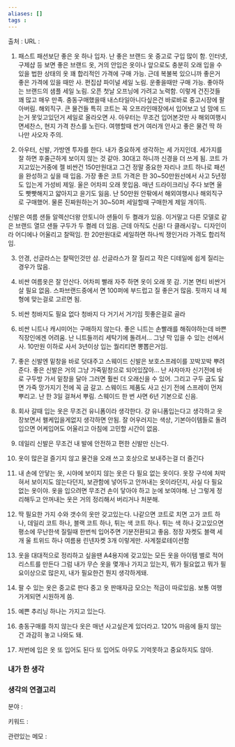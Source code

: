 ```yaml
---
aliases: []
tags :
---
```

출처 : 
URL : 

1. 패스트 패션보단 좋은 옷 하나 입자.
난 좋은 브랜드 옷 중고로 구입 많이 함. 인터넷, 구제샵 등 보면 좋은 브랜드 옷, 거의 안입은 옷이나 앞으로도 충분히 오래 입을 수 있을 법한 상태의 옷 꽤 합리적인 가격에 구매 가능. 근데 복불복 있으니까 좋은거 좋은 가격에 있을 때만 사.
편집샵 파이널 세일 노림. 운좋을때만 구매 가능.
좋아하는 브랜드의 샘플 세일 노림. 오픈 첫날 오프닝에 가려고 노력함. 이렇게 건진것들 꽤 많고 매우 만족. 충동구매했을때 내스타일아니다싶은건 바로바로 중고시장에 팔아버림.
해외직구. 큰 물건들 특히 코트는 꼭 오프라인매장에서 입어보고 넘 맘에 드는거 못잊고있던거 세일로 올라오면 사. 아우터는 무조건 입어본것만 사
해외여행시 면세찬스, 현지 가격 찬스를 노린다. 여행할때 싼거 여러개 안사고 좋은 물건 딱 하나만 사오자 주의.

2. 아우터, 신발, 가방엔 투자를 한다.
내가 중요하게 생각하는 세 가지인데. 세가지를 잘 하면 후줄근하게 보이지 않는 것 같아. 30대고 하니까 신경을 더 쓰게 됨.
코트 가지고있는거중에 젤 비싼건 150만원대고 그건 정말 중요한 자리나 코트 하나로 패션을 완성하고 싶을 때 입음. 가장 좋은 코트 가격은 한 30~50만원선에서 사고 5년정도 입는게 가성비 제일. 울은 어차피 오래 못입음. 매년 드라이크리닝 주다 보면 울도 빳빳해지고 얇아지고 윤기도 잃음. 난 50만원 안팎에서 해외여행시나 해외직구로 구매했어. 물론 진짜원하는거 30~50퍼 세일할때 구매한게 제일 개이득.

신발은 여름 샌들 알렉산더왕 안토니아 샌들이 두 켤래가 있음. 이거말고 다른 모델로 같은 브랜드 열므 샌들 구두가 두 켤레 더 있음. 근데 아직도 신음! 다 클래시갛ㄴ 디자인이라 어디에나 어울리고 찰떡임. 한 20만원대로 세일하면 하나씩 쟁인거라 가격도 합리적임.

3. 안경, 선글라스는 찰떡인것만 삼.
선글라스가 잘 질리고 작은 디테일에 쉽게 질리는경우가 많음.

4. 비싼 여름옷은 잘 안산다.
어차피 빨래 자주 하면 옷이 오래 못 감. 기본 면티 비싼거 살 필요 없음. 스파브랜드중에서 면 100퍼에 부드럽고 질 좋은거 많음. 핏까지 내 체형에 맞는걸로 고르면 됨.

5. 비싼 청바지도 필요 없다
청바지 다 거기서 거기임 핏좋은걸로 골라

6. 비싼 니트나 캐시미어는 구매하지 않는다.
좋은 니트는 손빨래를 해줘야하는데 바쁜 직장인에겐 어려움. 난 니트들끼리 세탁기에 돌려서... 그냥 막 입을 수 있는 선에서 사. 10만원 이하로 사서 3년이상 입는 퀄리티면 뽕뽑은거임.

7. 좋은 신발엔 밑창을 바로 덧대주고 스웨이드 신발은 보호스프레이를 꼬박꼬박 뿌려준다.
좋은 신발은 거의 그냥 가죽밑창으로 되어있잖아... 난 사자마자 신기전에 바로 구두방 가서 밑창을 달아 그러면 훨씬 더 오래신을 수 있어. 그리고 구두 굽도 닳면 가죽 망가지기 전에 꼭 굽 갈고.
스웨이드 제품도 사고 신기 전에 스프레이 먼저 뿌리고. 난 한 3일 걸쳐서 뿌림. 스웨이드 한 번 사면 6년 기본으로 신음.

8. 회사 갈때 입는 옷은 무조건 유니폼이라 생각한다.
걍 유니폼입는다고 생각하고 옷장보면서 왤케입을게없지 생각하면 안됨. 잘 어우러지는 색상, 기본아이템들로 돌려입으면 어케입어도 어울리고 아침에 고민할 시간이 없음.

9. 데일리 신발은 무조건 내 발에 안전하고 편한 신발만 신는다.


10. 옷이 많은걸 즐기지 않고 물건을 오래 쓰고 호상으로 보내주는걸 더 즐긴다


11. 내 손에 안닿는 옷, 시야에 보이지 않는 옷은 다 필요 없는 옷이다.
옷장 구석에 처박혀서 보이지도 않는다던지, 보관함에 넣어두고 안꺼내는 옷이라던지, 사실 다 필요 없는 옷이야. 옷을 입으려면 무조건 손이 닿아야 하고 눈에 보여야해. 난 그렇게 정리해두고 안꺼내는 옷은 거의 정리해서 버리거나 처분해.

12. 딱 필요한 가지 수와 갯수의 옷만 갖고있는다.
나같으면 코트로 치면 고가 코트 하나, 데일리 코트 하나, 블랙 코트 하나, 튀는 색 코트 하나.
튀는 색 하나 갖고있으면 평소에 무난한색 질릴때 한번씩 입어주면 기분전환되고 좋음.
정장 자켓도 블랙 세개 울 트위드 하나 여름용 린넨자켓 3개 이렇게만. 사계절로테이션함

13. 옷을 대대적으로 정리하고 싶을땐 A4용지에 갖고있는 모든 옷을 아이템 별로 적어 리스트를 만든다
그럼 내가 무슨 옷을 몇개나 가지고 있는지, 뭐가 필요없고 뭐가 필요이상으로 많은지, 내가 필요한건 뭔지 생각하게돼.

14. 팔 수 있는 옷은 중고로 판다
중고 옷 판매자금 모으는 적금이 따로있음. 보통 여행가게되면 시원하게 씀.

15. 예쁜 추리닝 하나는 가지고 있는다.


16. 충동구매를 하지 않는다
옷은 매년 사고싶은게 있더라고. 120% 마음에 들지 않는 건 과감히 놓고 나와도 돼.

17. 저번에 입은 옷 또 입어도 된다
또 입어도 아무도 기억못하고 중요하지도 않아. 

### 내가 한 생각

### 생각의 연결고리
분야 : 

키워드 : 

관련있는 메모 : 